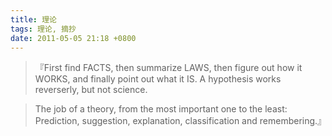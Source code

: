 ```yaml
---
title: 理论
tags: 理论, 摘抄
date: 2011-05-05 21:18 +0800
---
```



> 『First find FACTS, then summarize LAWS, then figure out how it WORKS, and finally point out what it IS. A hypothesis works reverserly, but not science.

> The job of a theory, from the most important one to the least: Prediction, suggestion, explanation, classification and remembering.』

